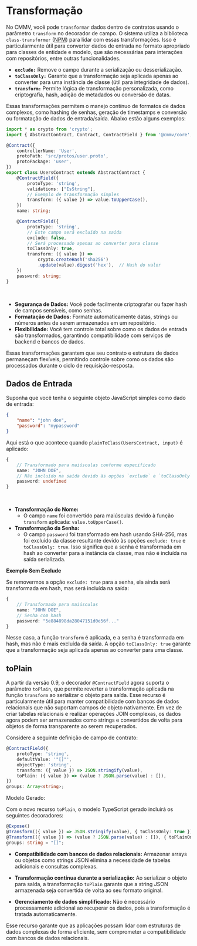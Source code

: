 # Transformação

No CMMV, você pode ``transformar`` dados dentro de contratos usando o parâmetro `transform` no decorador de campo. O sistema utiliza a biblioteca ``class-transformer`` ([NPM](https://www.npmjs.com/package/class-transformer)) para lidar com essas transformações. Isso é particularmente útil para converter dados de entrada no formato apropriado para classes de entidade e modelo, que são necessárias para interações com repositórios, entre outras funcionalidades.

* **``exclude:``** Remove o campo durante a serialização ou desserialização.
* **``toClassOnly:``** Garante que a transformação seja aplicada apenas ao converter para uma instância de classe (útil para integridade de dados).
* **``transform:``** Permite lógica de transformação personalizada, como criptografia, hash, adição de metadados ou conversão de datas.

Essas transformações permitem o manejo contínuo de formatos de dados complexos, como hashing de senhas, geração de timestamps e conversão ou formatação de dados de entrada/saída. Abaixo estão alguns exemplos:

```typescript
import * as crypto from 'crypto';
import { AbstractContract, Contract, ContractField } from '@cmmv/core';

@Contract({
    controllerName: 'User',
    protoPath: 'src/protos/user.proto',
    protoPackage: 'user',
})
export class UsersContract extends AbstractContract {
    @ContractField({
        protoType: 'string',
        validations: ["IsString"],
        // Exemplo de transformação simples
        transform: ({ value }) => value.toUpperCase(),
    })
    name: string;

    @ContractField({
        protoType: 'string',
        // Este campo será excluído na saída
        exclude: false,
        // Será processado apenas ao converter para classe
        toClassOnly: true,
        transform: ({ value }) =>
            crypto.createHash('sha256')
            .update(value).digest('hex'),  // Hash do valor
    })
    password: string;
}
```

<br/>

* **Segurança de Dados:** Você pode facilmente criptografar ou fazer hash de campos sensíveis, como senhas.
* **Formatação de Dados:** Formate automaticamente datas, strings ou números antes de serem armazenados em um repositório.
* **Flexibilidade:** Você tem controle total sobre como os dados de entrada são transformados, garantindo compatibilidade com serviços de backend e bancos de dados.

Essas transformações garantem que seu contrato e estrutura de dados permaneçam flexíveis, permitindo controle sobre como os dados são processados durante o ciclo de requisição-resposta.

## Dados de Entrada

Suponha que você tenha o seguinte objeto JavaScript simples como dado de entrada:

```json
{
    "name": "john doe",
    "password": "mypassword"
}
```

Aqui está o que acontece quando `plainToClass(UsersContract, input)` é aplicado:

```typescript
{
    // Transformado para maiúsculas conforme especificado
    name: "JOHN DOE",
    // Não incluído na saída devido às opções `exclude` e `toClassOnly`
    password: undefined
}
```

<br/>

* **Transformação do Nome:**
  * O campo ``name`` foi convertido para maiúsculas devido à função ``transform`` aplicada: ``value.toUpperCase()``.
* **Transformação da Senha:**
  * O campo ``password`` foi transformado em hash usando SHA-256, mas foi excluído da classe resultante devido às opções ``exclude: true`` e ``toClassOnly: true``. Isso significa que a senha é transformada em hash ao converter para a instância da classe, mas não é incluída na saída serializada.

**Exemplo Sem Exclude**

Se removermos a opção ``exclude: true`` para a senha, ela ainda será transformada em hash, mas será incluída na saída:

```typescript
{
    // Transformado para maiúsculas
    name: "JOHN DOE",
    // Senha com hash
    password: "5e884898da28047151d0e56f..."
}
```

Nesse caso, a função ``transform`` é aplicada, e a senha é transformada em hash, mas não é mais excluída da saída. A opção ``toClassOnly: true`` garante que a transformação seja aplicada apenas ao converter para uma classe.

## toPlain

A partir da versão 0.9, o decorador ``@ContractField`` agora suporta o parâmetro ``toPlain``, que permite reverter a transformação aplicada na função ``transform`` ao serializar o objeto para saída. Esse recurso é particularmente útil para manter compatibilidade com bancos de dados relacionais que não suportam campos de objeto nativamente. Em vez de criar tabelas relacionais e realizar operações JOIN complexas, os dados agora podem ser armazenados como strings e convertidos de volta para objetos de forma transparente ao serem recuperados.

Considere a seguinte definição de campo de contrato:

```typescript
@ContractField({
    protoType: 'string',
    defaultValue: '"[]"',
    objectType: 'string',
    transform: ({ value }) => JSON.stringify(value),
    toPlain: ({ value }) => (value ? JSON.parse(value) : []),
})
groups: Array<string>;
```

Modelo Gerado:

Com o novo recurso ``toPlain``, o modelo TypeScript gerado incluirá os seguintes decoradores:

```typescript
@Expose()
@Transform(({ value }) => JSON.stringify(value), { toClassOnly: true })
@Transform(({ value }) => (value ? JSON.parse(value) : []), { toPlainOnly: true })
groups: string = "[]";
```

* **Compatibilidade com bancos de dados relacionais:** Armazenar arrays ou objetos como strings JSON elimina a necessidade de tabelas adicionais e consultas complexas.

* **Transformação contínua durante a serialização:** Ao serializar o objeto para saída, a transformação `toPlain` garante que a string JSON armazenada seja convertida de volta ao seu formato original.

* **Gerenciamento de dados simplificado:** Não é necessário processamento adicional ao recuperar os dados, pois a transformação é tratada automaticamente.

Esse recurso garante que as aplicações possam lidar com estruturas de dados complexas de forma eficiente, sem comprometer a compatibilidade com bancos de dados relacionais.

